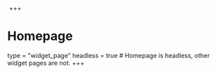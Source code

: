 +++
# Homepage
type = "widget_page"
headless = true  # Homepage is headless, other widget pages are not.
+++
